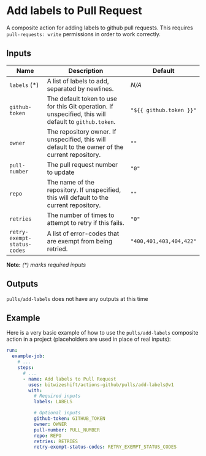# Add labels to Pull Request

<!-- These docs are generated by a tool -->

A composite action for adding labels to github pull requests.
This requires `pull-requests: write` permissions in order to work correctly.

## Inputs

| Name | Description | Default |
|------|-------------|---------|
| `labels` (*) | A list of labels to add, separated by newlines. | _N/A_ |
| `github-token` | The default token to use for this Git operation. If unspecified, this will default to `github.token`.  | `"${{ github.token }}"` |
| `owner` | The repository owner. If unspecified, this will default to the owner of the current repository.  | `""` |
| `pull-number` | The pull request number to update | `"0"` |
| `repo` | The name of the repository. If unspecified, this will default to the current repository.  | `""` |
| `retries` | The number of times to attempt to retry if this fails.  | `"0"` |
| `retry-exempt-status-codes` | A list of error-codes that are exempt from being retried.  | `"400,401,403,404,422"` |

**Note:** _(*) marks required inputs_

## Outputs

`pulls/add-labels` does not have any outputs at this time

## Example

Here is a very basic example of how to use the `pulls/add-labels` composite action
in a project (placeholders are used in place of real inputs):

```yaml
run:
  example-job:
    # ... 
    steps:
      # ... 
      - name: Add labels to Pull Request
        uses: bitwizeshift/actions-github/pulls/add-labels@v1
        with:
          # Required inputs
          labels: LABELS

          # Optional inputs
          github-token: GITHUB_TOKEN
          owner: OWNER
          pull-number: PULL_NUMBER
          repo: REPO
          retries: RETRIES
          retry-exempt-status-codes: RETRY_EXEMPT_STATUS_CODES
```
